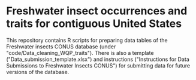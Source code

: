 # Freshwater insect occurrences and traits for contiguous United States
This repository contains R scripts for preparing data tables of the Freshwater insects CONUS database (under "code/Data_cleaning_WQP_traits"). There is also a template ("Data_submission_template.xlsx") and instructions ("Instructions for Data Submissions to Freshwater Insects CONUS") for submitting data for future versions of the database. 

